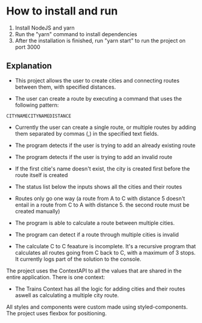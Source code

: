 # How to install and run

1. Install NodeJS and yarn
1. Run the "yarn" command to install dependencies
1. After the installation is finished, run "yarn start" to run the project on port 3000

## Explanation

- This project allows the user to create cities and connecting routes between them, with specified distances.

- The user can create a route by executing a command that uses the following pattern:

`CITYNAMECITYNAMEDISTANCE`

- Currently the user can create a single route, or multiple routes by adding them separated by commas (,) in the specified text fields.

- The program detects if the user is trying to add an already existing route

- The program detects if the user is trying to add an invalid route

- If the first citie's name doesn't exist, the city is created first before the route itself is created

- The status list below the inputs shows all the cities and their routes

- Routes only go one way (a route from A to C with distance 5 doesn't entail in a route from C to A with distance 5. the second route must be created manually)

- The program is able to calculate a route between multiple cities.

- The program can detect if a route through multiple cities is invalid

- The calculate C to C feaature is incomplete. It's a recursive program that calculates all routes going from C back to C, with a maximum of 3 stops. It currently logs part of the solution to the console.

The project uses the ContextAPI to all the values that are shared in the entire application. There is one context:

- The Trains Context has all the logic for adding cities and their routes aswell as calculating a multiple city route.

All styles and components were custom made using styled-components. The project uses flexbox for positioning.
